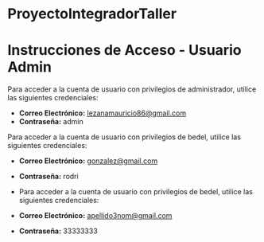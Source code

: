 # ProyectoIntegradorTaller


# Instrucciones de Acceso - Usuario Admin

Para acceder a la cuenta de usuario con privilegios de administrador, utilice las siguientes credenciales:

- **Correo Electrónico:** lezanamauricio86@gmail.com
- **Contraseña:** admin
  
Para acceder a la cuenta de usuario con privilegios de bedel, utilice las siguientes credenciales:

- **Correo Electrónico:** gonzalez@gmail.com
- **Contraseña:**  rodri

- Para acceder a la cuenta de usuario con privilegios de bedel, utilice las siguientes credenciales:

- **Correo Electrónico:** apellido3nom@gmail.com
- **Contraseña:**  33333333
